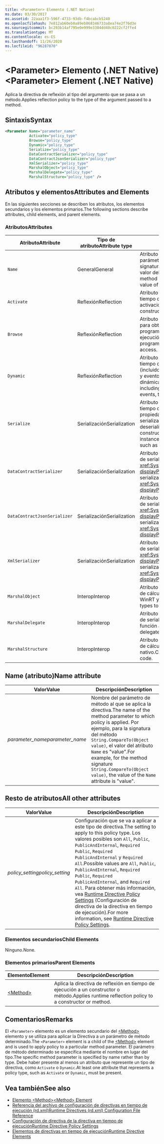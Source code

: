 ```yaml
---
title: <Parameter> Elemento (.NET Native)
ms.date: 03/30/2017
ms.assetid: 22aaa1f3-596f-4733-93db-f4bcabcb5240
ms.openlocfilehash: 7e812ab60eb0a89eb868346733a8ea74e2f76d3e
ms.sourcegitcommit: bc293b14af795e0e999e3304dd40c0222cf2ffe4
ms.translationtype: MT
ms.contentlocale: es-ES
ms.lasthandoff: 11/26/2020
ms.locfileid: "96287870"
---
```

# <a name="parameter-element-net-native"></a><span data-ttu-id="ee01e-102">\<Parameter> Elemento (.NET Native)</span><span class="sxs-lookup"><span data-stu-id="ee01e-102">\<Parameter> Element (.NET Native)</span></span>

<span data-ttu-id="ee01e-103">Aplica la directiva de reflexión al tipo del argumento que se pasa a un método.</span><span class="sxs-lookup"><span data-stu-id="ee01e-103">Applies reflection policy to the type of the argument passed to a method.</span></span>  
  
## <a name="syntax"></a><span data-ttu-id="ee01e-104">Sintaxis</span><span class="sxs-lookup"><span data-stu-id="ee01e-104">Syntax</span></span>  
  
```xml  
<Parameter Name="parameter_name"  
           Activate="policy_type"  
           Browse="policy_type"  
           Dynamic="policy_type"  
           Serialize="policy_type"  
           DataContractSerializer="policy_type"  
           DataContractJsonSerializer="policy_type"  
           XmlSerializer="policy_type"  
           MarshalObject="policy_type"  
           MarshalDelegate="policy_type"  
           MarshalStructure="policy_type" />  
```  
  
## <a name="attributes-and-elements"></a><span data-ttu-id="ee01e-105">Atributos y elementos</span><span class="sxs-lookup"><span data-stu-id="ee01e-105">Attributes and Elements</span></span>  

 <span data-ttu-id="ee01e-106">En las siguientes secciones se describen los atributos, los elementos secundarios y los elementos primarios.</span><span class="sxs-lookup"><span data-stu-id="ee01e-106">The following sections describe attributes, child elements, and parent elements.</span></span>  
  
### <a name="attributes"></a><span data-ttu-id="ee01e-107">Atributos</span><span class="sxs-lookup"><span data-stu-id="ee01e-107">Attributes</span></span>  
  
|<span data-ttu-id="ee01e-108">Atributo</span><span class="sxs-lookup"><span data-stu-id="ee01e-108">Attribute</span></span>|<span data-ttu-id="ee01e-109">Tipo de atributo</span><span class="sxs-lookup"><span data-stu-id="ee01e-109">Attribute type</span></span>|<span data-ttu-id="ee01e-110">Descripción</span><span class="sxs-lookup"><span data-stu-id="ee01e-110">Description</span></span>|  
|---------------|--------------------|-----------------|  
|`Name`|<span data-ttu-id="ee01e-111">General</span><span class="sxs-lookup"><span data-stu-id="ee01e-111">General</span></span>|<span data-ttu-id="ee01e-112">Atributo necesario.</span><span class="sxs-lookup"><span data-stu-id="ee01e-112">Required attribute.</span></span> <span data-ttu-id="ee01e-113">Nombre del parámetro.</span><span class="sxs-lookup"><span data-stu-id="ee01e-113">The parameter name.</span></span> <span data-ttu-id="ee01e-114">Por ejemplo, para la signatura del método `String.CompareTo(Object value)`, el valor del atributo `Name` es "value".</span><span class="sxs-lookup"><span data-stu-id="ee01e-114">For example, for the method signature `String.CompareTo(Object value)`, the value of the `Name` attribute is "value".</span></span>|  
|`Activate`|<span data-ttu-id="ee01e-115">Reflexión</span><span class="sxs-lookup"><span data-stu-id="ee01e-115">Reflection</span></span>|<span data-ttu-id="ee01e-116">Atributo opcional.</span><span class="sxs-lookup"><span data-stu-id="ee01e-116">Optional attribute.</span></span> <span data-ttu-id="ee01e-117">Controla el acceso en tiempo de ejecución a los constructores para permitir la activación de instancias.</span><span class="sxs-lookup"><span data-stu-id="ee01e-117">Controls runtime access to constructors to enable activation of instances.</span></span>|  
|`Browse`|<span data-ttu-id="ee01e-118">Reflexión</span><span class="sxs-lookup"><span data-stu-id="ee01e-118">Reflection</span></span>|<span data-ttu-id="ee01e-119">Atributo opcional.</span><span class="sxs-lookup"><span data-stu-id="ee01e-119">Optional attribute.</span></span> <span data-ttu-id="ee01e-120">Controla la consulta para obtener información sobre los elementos de programa, pero no permite el acceso en tiempo de ejecución.</span><span class="sxs-lookup"><span data-stu-id="ee01e-120">Controls querying for information about program elements, but does not enable any runtime access.</span></span>|  
|`Dynamic`|<span data-ttu-id="ee01e-121">Reflexión</span><span class="sxs-lookup"><span data-stu-id="ee01e-121">Reflection</span></span>|<span data-ttu-id="ee01e-122">Atributo opcional.</span><span class="sxs-lookup"><span data-stu-id="ee01e-122">Optional attribute.</span></span> <span data-ttu-id="ee01e-123">Controla el acceso en tiempo de ejecución a todos los miembros de tipo (incluidos constructores, métodos, campos, propiedades y eventos) para permitir la programación dinámica.</span><span class="sxs-lookup"><span data-stu-id="ee01e-123">Controls runtime access to all type members, including constructors, methods, fields, properties, and events, to enable dynamic programming.</span></span>|  
|`Serialize`|<span data-ttu-id="ee01e-124">Serialización</span><span class="sxs-lookup"><span data-stu-id="ee01e-124">Serialization</span></span>|<span data-ttu-id="ee01e-125">Atributo opcional.</span><span class="sxs-lookup"><span data-stu-id="ee01e-125">Optional attribute.</span></span> <span data-ttu-id="ee01e-126">Controla el acceso en tiempo de ejecución a constructores, campos y propiedades para permitir que bibliotecas como el serializador JSON Newtonsoft puedan serializar y deserializar instancias de tipo.</span><span class="sxs-lookup"><span data-stu-id="ee01e-126">Controls runtime access to constructors, fields, and properties, to enable type instances to be serialized and deserialized by libraries such as the Newtonsoft JSON serializer.</span></span>|  
|`DataContractSerializer`|<span data-ttu-id="ee01e-127">Serialización</span><span class="sxs-lookup"><span data-stu-id="ee01e-127">Serialization</span></span>|<span data-ttu-id="ee01e-128">Atributo opcional.</span><span class="sxs-lookup"><span data-stu-id="ee01e-128">Optional attribute.</span></span> <span data-ttu-id="ee01e-129">Controla la directiva de serialización que usa la clase <xref:System.Runtime.Serialization.DataContractSerializer?displayProperty=nameWithType>.</span><span class="sxs-lookup"><span data-stu-id="ee01e-129">Controls policy for serialization that uses the <xref:System.Runtime.Serialization.DataContractSerializer?displayProperty=nameWithType> class.</span></span>|  
|`DataContractJsonSerializer`|<span data-ttu-id="ee01e-130">Serialización</span><span class="sxs-lookup"><span data-stu-id="ee01e-130">Serialization</span></span>|<span data-ttu-id="ee01e-131">Atributo opcional.</span><span class="sxs-lookup"><span data-stu-id="ee01e-131">Optional attribute.</span></span> <span data-ttu-id="ee01e-132">Controla la directiva de serialización JSON que usa la clase <xref:System.Runtime.Serialization.DataContractSerializer?displayProperty=nameWithType>.</span><span class="sxs-lookup"><span data-stu-id="ee01e-132">Controls policy for JSON serialization that uses the <xref:System.Runtime.Serialization.DataContractSerializer?displayProperty=nameWithType> class.</span></span>|  
|`XmlSerializer`|<span data-ttu-id="ee01e-133">Serialización</span><span class="sxs-lookup"><span data-stu-id="ee01e-133">Serialization</span></span>|<span data-ttu-id="ee01e-134">Atributo opcional.</span><span class="sxs-lookup"><span data-stu-id="ee01e-134">Optional attribute.</span></span> <span data-ttu-id="ee01e-135">Controla la directiva de serialización XML que usa la clase <xref:System.Xml.Serialization.XmlSerializer?displayProperty=nameWithType>.</span><span class="sxs-lookup"><span data-stu-id="ee01e-135">Controls policy for XML serialization that uses the <xref:System.Xml.Serialization.XmlSerializer?displayProperty=nameWithType> class.</span></span>|  
|`MarshalObject`|<span data-ttu-id="ee01e-136">Interop</span><span class="sxs-lookup"><span data-stu-id="ee01e-136">Interop</span></span>|<span data-ttu-id="ee01e-137">Atributo opcional.</span><span class="sxs-lookup"><span data-stu-id="ee01e-137">Optional attribute.</span></span> <span data-ttu-id="ee01e-138">Controla la directiva de cálculo de referencias de tipos de referencia para WinRT y COM.</span><span class="sxs-lookup"><span data-stu-id="ee01e-138">Controls policy for marshaling reference types to WinRT and COM.</span></span>|  
|`MarshalDelegate`|<span data-ttu-id="ee01e-139">Interop</span><span class="sxs-lookup"><span data-stu-id="ee01e-139">Interop</span></span>|<span data-ttu-id="ee01e-140">Atributo opcional.</span><span class="sxs-lookup"><span data-stu-id="ee01e-140">Optional attribute.</span></span> <span data-ttu-id="ee01e-141">Controla la directiva de serialización de tipos de delegado como punteros de función a código nativo.</span><span class="sxs-lookup"><span data-stu-id="ee01e-141">Controls policy for marshaling delegate types as function pointers to native code.</span></span>|  
|`MarshalStructure`|<span data-ttu-id="ee01e-142">Interop</span><span class="sxs-lookup"><span data-stu-id="ee01e-142">Interop</span></span>|<span data-ttu-id="ee01e-143">Atributo opcional.</span><span class="sxs-lookup"><span data-stu-id="ee01e-143">Optional attribute.</span></span> <span data-ttu-id="ee01e-144">Controla la directiva de cálculo de referencias de tipos de valor a código nativo.</span><span class="sxs-lookup"><span data-stu-id="ee01e-144">Controls policy for marshaling value types to native code.</span></span>|  
  
## <a name="name-attribute"></a><span data-ttu-id="ee01e-145">Name (atributo)</span><span class="sxs-lookup"><span data-stu-id="ee01e-145">Name attribute</span></span>  
  
|<span data-ttu-id="ee01e-146">Valor</span><span class="sxs-lookup"><span data-stu-id="ee01e-146">Value</span></span>|<span data-ttu-id="ee01e-147">Descripción</span><span class="sxs-lookup"><span data-stu-id="ee01e-147">Description</span></span>|  
|-----------|-----------------|  
|<span data-ttu-id="ee01e-148">*parameter_name*</span><span class="sxs-lookup"><span data-stu-id="ee01e-148">*parameter_name*</span></span>|<span data-ttu-id="ee01e-149">Nombre del parámetro de método al que se aplica la directiva.</span><span class="sxs-lookup"><span data-stu-id="ee01e-149">The name of the method parameter to which policy is applied.</span></span> <span data-ttu-id="ee01e-150">Por ejemplo, para la signatura del método `String.CompareTo(Object value)`, el valor del atributo `Name` es "value".</span><span class="sxs-lookup"><span data-stu-id="ee01e-150">For example, for the method signature `String.CompareTo(Object value)`, the value of the `Name` attribute is "value".</span></span>|  
  
## <a name="all-other-attributes"></a><span data-ttu-id="ee01e-151">Resto de atributos</span><span class="sxs-lookup"><span data-stu-id="ee01e-151">All other attributes</span></span>  
  
|<span data-ttu-id="ee01e-152">Valor</span><span class="sxs-lookup"><span data-stu-id="ee01e-152">Value</span></span>|<span data-ttu-id="ee01e-153">Descripción</span><span class="sxs-lookup"><span data-stu-id="ee01e-153">Description</span></span>|  
|-----------|-----------------|  
|<span data-ttu-id="ee01e-154">*policy_setting*</span><span class="sxs-lookup"><span data-stu-id="ee01e-154">*policy_setting*</span></span>|<span data-ttu-id="ee01e-155">Configuración que se va a aplicar a este tipo de directiva.</span><span class="sxs-lookup"><span data-stu-id="ee01e-155">The setting to apply to this policy type.</span></span> <span data-ttu-id="ee01e-156">Los valores posibles son `All`, `Public`, `PublicAndInternal`, `Required Public`, `Required PublicAndInternal` y `Required All`.</span><span class="sxs-lookup"><span data-stu-id="ee01e-156">Possible values are `All`, `Public`, `PublicAndInternal`, `Required Public`, `Required PublicAndInternal`, and `Required All`.</span></span> <span data-ttu-id="ee01e-157">Para obtener más información, vea [Runtime Directive Policy Settings](runtime-directive-policy-settings.md) (Configuración de directiva de la directiva en tiempo de ejecución).</span><span class="sxs-lookup"><span data-stu-id="ee01e-157">For more information, see [Runtime Directive Policy Settings](runtime-directive-policy-settings.md).</span></span>|  
  
### <a name="child-elements"></a><span data-ttu-id="ee01e-158">Elementos secundarios</span><span class="sxs-lookup"><span data-stu-id="ee01e-158">Child Elements</span></span>  

 <span data-ttu-id="ee01e-159">Ninguno.</span><span class="sxs-lookup"><span data-stu-id="ee01e-159">None.</span></span>  
  
### <a name="parent-elements"></a><span data-ttu-id="ee01e-160">Elementos primarios</span><span class="sxs-lookup"><span data-stu-id="ee01e-160">Parent Elements</span></span>  
  
|<span data-ttu-id="ee01e-161">Elemento</span><span class="sxs-lookup"><span data-stu-id="ee01e-161">Element</span></span>|<span data-ttu-id="ee01e-162">Descripción</span><span class="sxs-lookup"><span data-stu-id="ee01e-162">Description</span></span>|  
|-------------|-----------------|  
|[\<Method>](method-element-net-native.md)|<span data-ttu-id="ee01e-163">Aplica la directiva de reflexión en tiempo de ejecución a un constructor o método.</span><span class="sxs-lookup"><span data-stu-id="ee01e-163">Applies runtime reflection policy to a constructor or method.</span></span>|  
  
## <a name="remarks"></a><span data-ttu-id="ee01e-164">Comentarios</span><span class="sxs-lookup"><span data-stu-id="ee01e-164">Remarks</span></span>  

 <span data-ttu-id="ee01e-165">El `<Parameter>` elemento es un elemento secundario del [\<Method>](method-element-net-native.md) elemento y se utiliza para aplicar la Directiva a un parámetro de método determinado.</span><span class="sxs-lookup"><span data-stu-id="ee01e-165">The `<Parameter>` element is a child of the [\<Method>](method-element-net-native.md) element and is used to apply policy to a particular method parameter.</span></span> <span data-ttu-id="ee01e-166">El parámetro de método determinado se especifica mediante el nombre en lugar del tipo.</span><span class="sxs-lookup"><span data-stu-id="ee01e-166">The specific method parameter is specified by name rather than by type.</span></span> <span data-ttu-id="ee01e-167">Debe haber presente al menos un atributo que represente un tipo de directiva, como `Activate` o `Dynamic`.</span><span class="sxs-lookup"><span data-stu-id="ee01e-167">At least one attribute that represents a policy type, such as `Activate` or `Dynamic`, must be present.</span></span>  
  
## <a name="see-also"></a><span data-ttu-id="ee01e-168">Vea también</span><span class="sxs-lookup"><span data-stu-id="ee01e-168">See also</span></span>

- [<span data-ttu-id="ee01e-169">Elemento \<Method></span><span class="sxs-lookup"><span data-stu-id="ee01e-169">\<Method> Element</span></span>](method-element-net-native.md)
- [<span data-ttu-id="ee01e-170">Referencia del archivo de configuración de directivas en tiempo de ejecución (rd.xml)</span><span class="sxs-lookup"><span data-stu-id="ee01e-170">Runtime Directives (rd.xml) Configuration File Reference</span></span>](runtime-directives-rd-xml-configuration-file-reference.md)
- [<span data-ttu-id="ee01e-171">Configuración de directiva de la directiva en tiempo de ejecución</span><span class="sxs-lookup"><span data-stu-id="ee01e-171">Runtime Directive Policy Settings</span></span>](runtime-directive-policy-settings.md)
- [<span data-ttu-id="ee01e-172">Elementos de directivas en tiempo de ejecución</span><span class="sxs-lookup"><span data-stu-id="ee01e-172">Runtime Directive Elements</span></span>](runtime-directive-elements.md)
